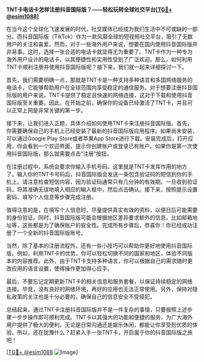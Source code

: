 **TNT卡电话卡怎样注册抖音国际版？——轻松玩转全球社交平台[[TG💪+ @esim1088](https://t.me/s/esim1088)]**

在当今这个全球化飞速发展的时代，社交媒体已经成为我们生活中不可或缺的一部分。而抖音国际版（TikTok）作为一款风靡全球的短视频社交平台，吸引了无数用户的关注和喜爱。然而，对于一些海外用户来说，想要在国内使用抖音国际版并非易事。这时，选择一张合适的电话卡就显得尤为重要了。TNT卡作为一种专为海外用户设计的电话卡，以其便捷性和实用性受到了广泛欢迎。那么，如何利用TNT卡顺利注册并使用抖音国际版呢？接下来，我们就一起来详细探讨一下。

首先，我们需要明确一点，那就是TNT卡是一种支持多种语言和多国网络服务的电话卡，它能够帮助用户在全球范围内享受稳定的通信服务。对于想要注册抖音国际版的用户来说，TNT卡提供了稳定且快速的网络连接，这对于下载和使用抖音国际版至关重要。因此，在开始之前，确保你的设备已经激活了TNT卡，并且可以正常上网是非常关键的第一步。

接下来，让我们进入正题，具体介绍如何使用TNT卡来注册抖音国际版。首先，你需要确保自己的手机上已经安装了最新的抖音国际版应用程序。如果尚未安装，可以通过Google Play Store或者苹果App Store进行下载。安装完成后，打开应用，你会看到一个欢迎界面，提示你创建账户或登录已有账户。如果你是第一次使用抖音国际版，那么就需要点击“注册”按钮。

在注册过程中，系统会要求你输入手机号码。这里就是TNT卡发挥作用的地方了。输入你的TNT卡号码后，抖音国际版会发送一条包含验证码的短信到你的手机上。请注意检查短信内容，因为验证码通常只有几分钟的有效期。一旦收到验证码，将其准确无误地填入相应的输入框中，然后点击确认。接下来，按照提示设置密码、填写个人信息等步骤完成注册。

值得注意的是，在填写个人信息时，尽量提供真实有效的资料，以便日后可能需要的身份验证。同时，抖音国际版可能会根据地区差异要求额外的信息，比如邮箱地址等，这些都是为了确保账户的安全性。完成所有步骤后，恭喜你！你已经成功注册了一个全新的抖音国际版账号。

当然，除了基本的注册流程外，还有一些小技巧可以帮助你更好地使用抖音国际版。例如，利用TNT卡的优势，你可以轻松切换不同的国家和地区，体验不同版本的内容推荐。此外，由于TNT卡支持多种语言，你可以根据自己的需求随时更改应用的语言设置，使得操作更加得心应手。

最后，不要忘记定期更新TNT卡的相关信息和服务套餐，以保证持续稳定的网络连接。毕竟，没有良好的网络环境，再好的应用也无法正常使用。另外，保持对隐私政策的关注也是十分必要的，确保自己的信息安全不受侵犯。

总结起来，通过TNT卡注册抖音国际版并不是一件复杂的事情，只要按照上述步骤一步步操作即可顺利完成。TNT卡以其强大的功能和便捷的服务，为广大海外用户提供了极大的便利，无论是日常沟通还是娱乐休闲，都能让你享受到优质的体验。所以，还在犹豫什么？赶紧入手一张TNT卡，开启属于你的抖音国际版之旅吧！

[[TG💪+ @esim1088](https://t.me/s/esim1088) ![Image](https://i.postimg.cc/4NQfJmqS/Snipaste-2025-05-13-00-14-12.png)]